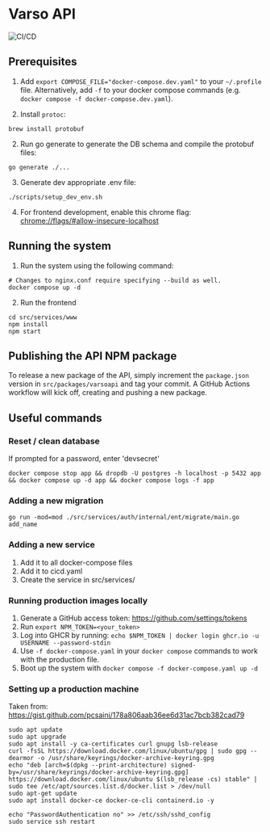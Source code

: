 # Varso API

![CI/CD](https://github.com/luminancetech/varso/actions/workflows/.github/workflows/cicd.yaml/badge.svg)

## Prerequisites

1. Add `export COMPOSE_FILE="docker-compose.dev.yaml"` to your `~/.profile` file. Alternatively, add `-f` to your docker compose commands (e.g. `docker compose -f docker-compose.dev.yaml`).

2. Install `protoc`:

```
brew install protobuf
```

2. Run go generate to generate the DB schema and compile the protobuf files:

```
go generate ./...
```

3. Generate dev appropriate .env file:

```
./scripts/setup_dev_env.sh
```

4. For frontend development, enable this chrome flag: [chrome://flags/#allow-insecure-localhost](chrome://flags/#allow-insecure-localhost)

## Running the system

1. Run the system using the following command:

```
# Changes to nginx.conf require specifying --build as well.
docker compose up -d
```

2. Run the frontend

```
cd src/services/www
npm install
npm start
```

## Publishing the API NPM package

To release a new package of the API, simply increment the `package.json` version in `src/packages/varsoapi` and tag your commit. A GitHub Actions workflow will kick off, creating and pushing a new package.

## Useful commands

### Reset / clean database

If prompted for a password, enter 'devsecret'

```
docker compose stop app && dropdb -U postgres -h localhost -p 5432 app && docker compose up -d app && docker compose logs -f app
```

### Adding a new migration

```
go run -mod=mod ./src/services/auth/internal/ent/migrate/main.go add_name
```

### Adding a new service

1. Add it to all docker-compose files
2. Add it to cicd.yaml
3. Create the service in src/services/

### Running production images locally

1. Generate a GitHub access token: https://github.com/settings/tokens
2. Run `export NPM_TOKEN=<your_token>`
3. Log into GHCR by running: `echo $NPM_TOKEN | docker login ghcr.io -u USERNAME --password-stdin`
4. Use `-f docker-compose.yaml` in your `docker compose` commands to work with the production file.
5. Boot up the system with `docker compose -f docker-compose.yaml up -d`

### Setting up a production machine

Taken from: https://gist.github.com/pcsaini/178a806aab36ee6d31ac7bcb382cad79

```
sudo apt update
sudo apt upgrade
sudo apt install -y ca-certificates curl gnupg lsb-release
curl -fsSL https://download.docker.com/linux/ubuntu/gpg | sudo gpg --dearmor -o /usr/share/keyrings/docker-archive-keyring.gpg
echo "deb [arch=$(dpkg --print-architecture) signed-by=/usr/share/keyrings/docker-archive-keyring.gpg] https://download.docker.com/linux/ubuntu $(lsb_release -cs) stable" | sudo tee /etc/apt/sources.list.d/docker.list > /dev/null
sudo apt-get update
sudo apt install docker-ce docker-ce-cli containerd.io -y

echo "PasswordAuthentication no" >> /etc/ssh/sshd_config
sudo service ssh restart
```
